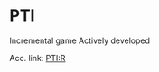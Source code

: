 # PTI
Incremental game
Actively developed

Acc. link: [PTI:R](https://nightofdesire.github.io/PTI-Rewritten/)
